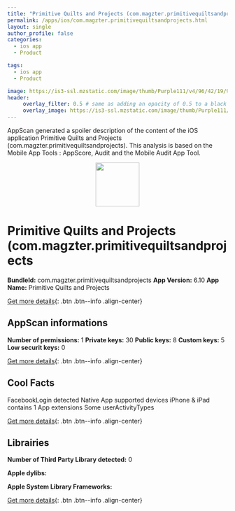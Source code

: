 ```yaml
---
title: "Primitive Quilts and Projects (com.magzter.primitivequiltsandprojects)"
permalink: /apps/ios/com.magzter.primitivequiltsandprojects.html
layout: single
author_profile: false
categories: 
  - ios app 
  - Product 

tags: 
  - ios app 
  - Product 

image: https://is3-ssl.mzstatic.com/image/thumb/Purple111/v4/96/42/19/96421975-f135-4316-4210-490071c290f6/mzl.ojsuswum.png/512x512bb.jpg
header: 
     overlay_filter: 0.5 # same as adding an opacity of 0.5 to a black background
     overlay_image: https://is3-ssl.mzstatic.com/image/thumb/Purple111/v4/96/42/19/96421975-f135-4316-4210-490071c290f6/mzl.ojsuswum.png/512x512bb.jpg
---
```

AppScan generated a spoiler description of the content of the iOS application Primitive Quilts and Projects (com.magzter.primitivequiltsandprojects). This analysis is based on the Mobile App Tools : AppScore, Audit and the Mobile Audit App Tool.

  
  
<div style="text-align: center;"><img src="https://is3-ssl.mzstatic.com/image/thumb/Purple111/v4/96/42/19/96421975-f135-4316-4210-490071c290f6/mzl.ojsuswum.png/512x512bb.jpg" width="100" height="100"></div>  
  
# Primitive Quilts and Projects (com.magzter.primitivequiltsandprojects

**BundleId:** com.magzter.primitivequiltsandprojects
**App Version:** 6.10
**App Name:** Primitive Quilts and Projects


[Get more details](/pricing.html){: .btn .btn--info .align-center}  
  
## AppScan informations 

**Number of permissions:** 1
**Private keys:** 30
**Public keys:** 8
**Custom keys:** 5
**Low securit keys:** 0
  
[Get more details](/pricing.html){: .btn .btn--info .align-center}

## Cool Facts

FacebookLogin detected
Native App
supported devices iPhone & iPad
contains 1 App extensions
Some userActivityTypes
  
[Get more details](/pricing.html){: .btn .btn--info .align-center}

## Librairies 
**Number of Third Party Library detected:** 0

**Apple dylibs:**


**Apple System Library Frameworks:**


  
[Get more details](/pricing.html){: .btn .btn--info .align-center}

